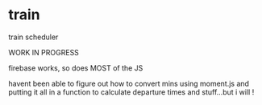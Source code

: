 # train
train scheduler

WORK IN PROGRESS

firebase works, so does MOST of the JS

havent been able to figure out how to convert mins using moment.js and putting it all in a function to calculate departure times and stuff...but i will !
